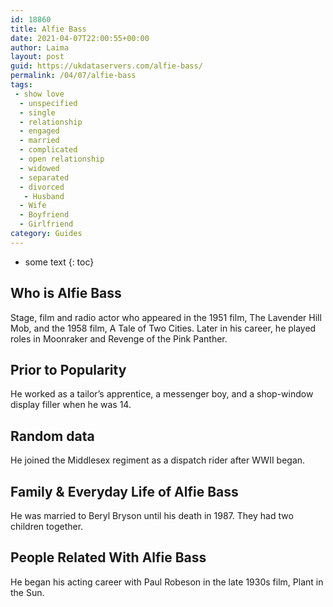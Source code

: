 ```yaml
---
id: 18860
title: Alfie Bass
date: 2021-04-07T22:00:55+00:00
author: Laima
layout: post
guid: https://ukdataservers.com/alfie-bass/
permalink: /04/07/alfie-bass
tags:
 - show love
  - unspecified
  - single
  - relationship
  - engaged
  - married
  - complicated
  - open relationship
  - widowed
  - separated
  - divorced
   - Husband
  - Wife
  - Boyfriend
  - Girlfriend
category: Guides
---
```


* some text
{: toc}


## Who is Alfie Bass
                  
                  
                  
Stage, film and radio actor who appeared in the 1951 film, The Lavender Hill Mob, and the 1958 film, A Tale of Two Cities. Later in his career, he played roles in Moonraker and Revenge of the Pink Panther.
                  
              
            
              
            
                
                
                
## Prior to Popularity
                  
                  
                  
He worked as a tailor&#8217;s apprentice, a messenger boy, and a shop-window display filler when he was 14.
                  
              
            
              
            
                
                
                
## Random data
                  
                  
                  
He joined the Middlesex regiment as a dispatch rider after WWII began.
                  
              
            
              
            
                
                
                
## Family & Everyday Life of Alfie Bass
                  
                  
                  
He was married to Beryl Bryson until his death in 1987. They had two children together.
                  
              
            
              
            
                
                
                
## People Related With Alfie Bass
                  
                  
                  
He began his acting career with Paul Robeson in the late 1930s film, Plant in the Sun.
                  
              
            
              
            
                
              
            
              
              
            
            
              
            
          
          
          
